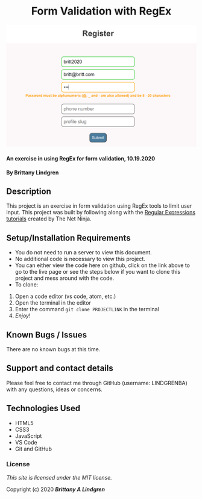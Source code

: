 <h1 style="text-align: center;">Form Validation with RegEx</h1>

![form with validation](img/form.PNG)

#### An exercise in using RegEx for form validation, 10.19.2020

#### By Brittany Lindgren

## Description

This project is an exercise in form validation using RegEx tools to limit user input. This project was built by following along with the [Regular Expressions tutorials](https://youtu.be/r6I-Ahc0HB4) created by The Net Ninja.

## Setup/Installation Requirements

* You do not need to run a server to view this document.
* No additional code is necessary to view this project.
* You can either view the code here on github, click on the link above to go to the live page or see the steps below if you want to clone this project and mess around with the code.
* To clone: 
1. Open a code editor (vs code, atom, etc.)
2. Open the terminal in the editor
3. Enter the command `git clone PROJECTLINK` in the terminal
4. _Enjoy_!

## Known Bugs / Issues

There are no known bugs at this time. 

## Support and contact details

Please feel free to contact me through GitHub (username: LINDGRENBA) with any questions, ideas or concerns.

## Technologies Used

* HTML5
* CSS3
* JavaScript
* VS Code
* Git and GitHub

### License

*This site is licensed under the MIT license.*

Copyright (c) 2020 **_Brittany A Lindgren_**